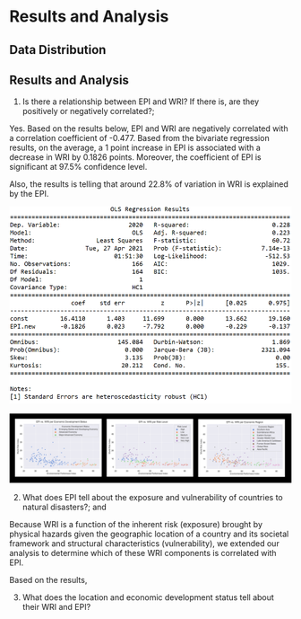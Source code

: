 # Results and Analysis

## Data Distribution


## Results and Analysis

1. Is there a relationship between EPI and WRI? If there is, are they positively or negatively correlated?;

Yes. Based on the results below, EPI and WRI are negatively correlated with a correlation coefficient of -0.477. Based from the bivariate regression results, on the average, a 1 point increase in EPI is associated with a decrease in WRI by 0.1826 points. Moreover, the coefficient of EPI is significant at 97.5% confidence level.

Also, the results is telling that around 22.8% of variation in WRI is explained by the EPI. 

![](https://github.com/jsacoba/pai789_finalproject/blob/main/script5_analyze/a.epi_wri/epi_wri.PNG)

![](https://github.com/jsacoba/pai789_finalproject/blob/main/script5_analyze/a.epi_wri/scatter_epi_wri.png)

2. What does EPI tell about the exposure and vulnerability of countries to natural disasters?; and

Because WRI is a function of the inherent risk (exposure) brought by physical hazards given the geographic location of a country and its societal framework and structural characteristics (vulnerability), we extended our analysis to determine which of these WRI components is correlated with EPI.

Based on the results, 


3. What does the location and economic development status tell about their WRI and EPI?

